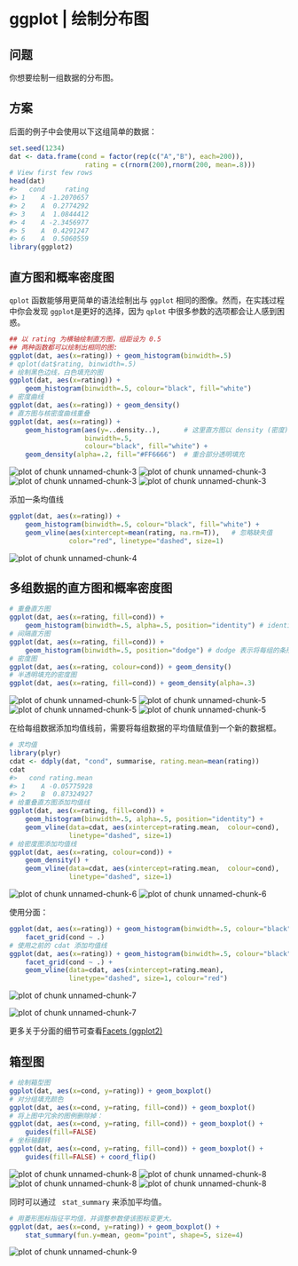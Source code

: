 # ggplot | 绘制分布图

## 问题
你想要绘制一组数据的分布图。

## 方案
后面的例子中会使用以下这组简单的数据：
```r
set.seed(1234)
dat <- data.frame(cond = factor(rep(c("A","B"), each=200)), 
                   rating = c(rnorm(200),rnorm(200, mean=.8)))
# View first few rows
head(dat)
#>   cond     rating
#> 1    A -1.2070657
#> 2    A  0.2774292
#> 3    A  1.0844412
#> 4    A -2.3456977
#> 5    A  0.4291247
#> 6    A  0.5060559
library(ggplot2)
```

## 直方图和概率密度图
`qplot` 函数能够用更简单的语法绘制出与  `ggplot` 相同的图像。然而，在实践过程中你会发现 `ggplot`是更好的选择，因为 `qplot` 中很多参数的选项都会让人感到困惑。
```r
## 以 rating 为横轴绘制直方图，组距设为 0.5
## 两种函数都可以绘制出相同的图:
ggplot(dat, aes(x=rating)) + geom_histogram(binwidth=.5)
# qplot(dat$rating, binwidth=.5)
# 绘制黑色边线，白色填充的图
ggplot(dat, aes(x=rating)) +
    geom_histogram(binwidth=.5, colour="black", fill="white")
# 密度曲线
ggplot(dat, aes(x=rating)) + geom_density()
# 直方图与核密度曲线重叠
ggplot(dat, aes(x=rating)) + 
    geom_histogram(aes(y=..density..),      # 这里直方图以 density (密度)为y轴
                   binwidth=.5,
                   colour="black", fill="white") +
    geom_density(alpha=.2, fill="#FF6666")  # 重合部分透明填充
```

![plot of chunk unnamed-chunk-3](http://www.cookbook-r.com/Graphs/Plotting_distributions_(ggplot2)/figure/unnamed-chunk-3-1.png)
![plot of chunk unnamed-chunk-3](http://www.cookbook-r.com/Graphs/Plotting_distributions_(ggplot2)/figure/unnamed-chunk-3-2.png)
![plot of chunk unnamed-chunk-3](http://www.cookbook-r.com/Graphs/Plotting_distributions_(ggplot2)/figure/unnamed-chunk-3-3.png)
![plot of chunk unnamed-chunk-3](http://www.cookbook-r.com/Graphs/Plotting_distributions_(ggplot2)/figure/unnamed-chunk-3-4.png)

添加一条均值线
```r
ggplot(dat, aes(x=rating)) +
    geom_histogram(binwidth=.5, colour="black", fill="white") +
    geom_vline(aes(xintercept=mean(rating, na.rm=T)),   # 忽略缺失值
               color="red", linetype="dashed", size=1)
```
![plot of chunk unnamed-chunk-4](http://www.cookbook-r.com/Graphs/Plotting_distributions_(ggplot2)/figure/unnamed-chunk-4-1.png)

## 多组数据的直方图和概率密度图
```r
# 重叠直方图
ggplot(dat, aes(x=rating, fill=cond)) +
    geom_histogram(binwidth=.5, alpha=.5, position="identity") # identity 表示将每个对象直接显示在图中，条形会彼此重叠。
# 间隔直方图
ggplot(dat, aes(x=rating, fill=cond)) +
    geom_histogram(binwidth=.5, position="dodge") # dodge 表示将每组的条形依次并列放置。
# 密度图
ggplot(dat, aes(x=rating, colour=cond)) + geom_density()
# 半透明填充的密度图
ggplot(dat, aes(x=rating, fill=cond)) + geom_density(alpha=.3)
```

![plot of chunk unnamed-chunk-5](http://www.cookbook-r.com/Graphs/Plotting_distributions_(ggplot2)/figure/unnamed-chunk-5-1.png)
![plot of chunk unnamed-chunk-5](http://www.cookbook-r.com/Graphs/Plotting_distributions_(ggplot2)/figure/unnamed-chunk-5-2.png)
![plot of chunk unnamed-chunk-5](http://www.cookbook-r.com/Graphs/Plotting_distributions_(ggplot2)/figure/unnamed-chunk-5-3.png)
![plot of chunk unnamed-chunk-5](http://www.cookbook-r.com/Graphs/Plotting_distributions_(ggplot2)/figure/unnamed-chunk-5-4.png)

在给每组数据添加均值线前，需要将每组数据的平均值赋值到一个新的数据框。
```r
# 求均值
library(plyr)
cdat <- ddply(dat, "cond", summarise, rating.mean=mean(rating))
cdat
#>   cond rating.mean
#> 1    A -0.05775928
#> 2    B  0.87324927
# 给重叠直方图添加均值线
ggplot(dat, aes(x=rating, fill=cond)) +
    geom_histogram(binwidth=.5, alpha=.5, position="identity") +
    geom_vline(data=cdat, aes(xintercept=rating.mean,  colour=cond),
               linetype="dashed", size=1)
# 给密度图添加均值线
ggplot(dat, aes(x=rating, colour=cond)) +
    geom_density() +
    geom_vline(data=cdat, aes(xintercept=rating.mean,  colour=cond),
               linetype="dashed", size=1)
```

![plot of chunk unnamed-chunk-6](http://www.cookbook-r.com/Graphs/Plotting_distributions_(ggplot2)/figure/unnamed-chunk-6-1.png)
![plot of chunk unnamed-chunk-6](http://www.cookbook-r.com/Graphs/Plotting_distributions_(ggplot2)/figure/unnamed-chunk-6-2.png)

使用分面：
```r
ggplot(dat, aes(x=rating)) + geom_histogram(binwidth=.5, colour="black", fill="white") + 
    facet_grid(cond ~ .)
# 使用之前的 cdat 添加均值线
ggplot(dat, aes(x=rating)) + geom_histogram(binwidth=.5, colour="black", fill="white") + 
    facet_grid(cond ~ .) +
    geom_vline(data=cdat, aes(xintercept=rating.mean),
               linetype="dashed", size=1, colour="red")
```
![plot of chunk unnamed-chunk-7](http://www.cookbook-r.com/Graphs/Plotting_distributions_(ggplot2)/figure/unnamed-chunk-7-1.png)

![plot of chunk unnamed-chunk-7](http://www.cookbook-r.com/Graphs/Plotting_distributions_(ggplot2)/figure/unnamed-chunk-7-2.png)

更多关于分面的细节可查看[Facets (ggplot2)](http://www.cookbook-r.com/Graphs/Facets_(ggplot2))

## 箱型图
```r
# 绘制箱型图
ggplot(dat, aes(x=cond, y=rating)) + geom_boxplot()
# 对分组填充颜色
ggplot(dat, aes(x=cond, y=rating, fill=cond)) + geom_boxplot()
# 将上图中冗余的图例删除掉：
ggplot(dat, aes(x=cond, y=rating, fill=cond)) + geom_boxplot() +
    guides(fill=FALSE)
# 坐标轴翻转
ggplot(dat, aes(x=cond, y=rating, fill=cond)) + geom_boxplot() + 
    guides(fill=FALSE) + coord_flip()
```
       
![plot of chunk unnamed-chunk-8](http://www.cookbook-r.com/Graphs/Plotting_distributions_(ggplot2)/figure/unnamed-chunk-8-1.png)
![plot of chunk unnamed-chunk-8](http://www.cookbook-r.com/Graphs/Plotting_distributions_(ggplot2)/figure/unnamed-chunk-8-2.png)
![plot of chunk unnamed-chunk-8](http://www.cookbook-r.com/Graphs/Plotting_distributions_(ggplot2)/figure/unnamed-chunk-8-3.png)
![plot of chunk unnamed-chunk-8](http://www.cookbook-r.com/Graphs/Plotting_distributions_(ggplot2)/figure/unnamed-chunk-8-4.png)
  
同时可以通过 ` stat_summary` 来添加平均值。
```r
# 用菱形图标指征平均值，并调整参数使该图标变更大。
ggplot(dat, aes(x=cond, y=rating)) + geom_boxplot() +
    stat_summary(fun.y=mean, geom="point", shape=5, size=4)
```
![plot of chunk unnamed-chunk-9](http://www.cookbook-r.com/Graphs/Plotting_distributions_(ggplot2)/figure/unnamed-chunk-9-1.png)



